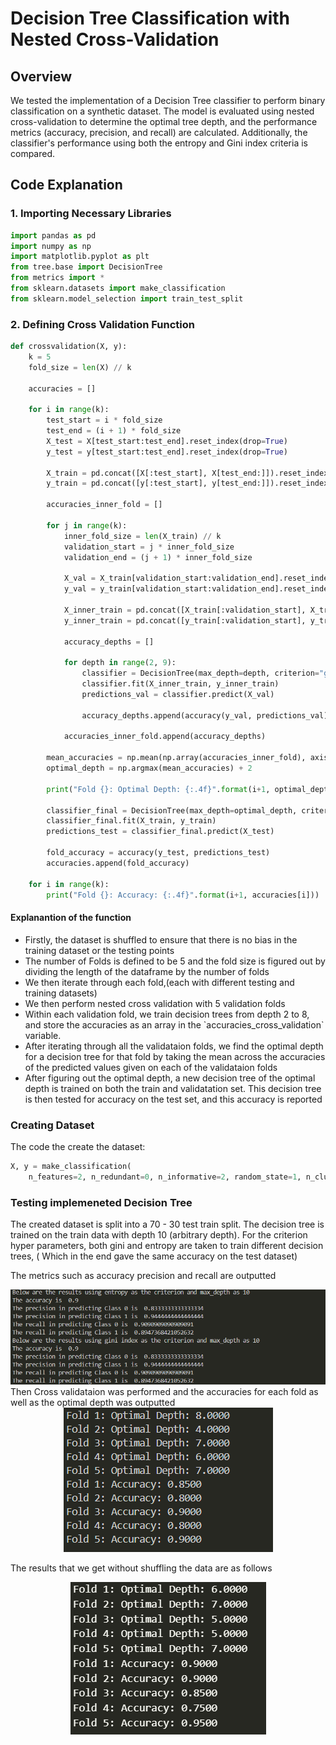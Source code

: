 # Decision Tree Classification with Nested Cross-Validation

## Overview

We tested the implementation of a Decision Tree classifier to perform binary classification on a synthetic dataset. The model is evaluated using nested cross-validation to determine the optimal tree depth, and the performance metrics (accuracy, precision, and recall) are calculated. Additionally, the classifier's performance using both the entropy and Gini index criteria is compared.

## Code Explanation

### 1. Importing Necessary Libraries

```python
import pandas as pd
import numpy as np
import matplotlib.pyplot as plt
from tree.base import DecisionTree
from metrics import *
from sklearn.datasets import make_classification
from sklearn.model_selection import train_test_split
```

### 2. Defining Cross Validation Function

```python
def crossvalidation(X, y):
    k = 5
    fold_size = len(X) // k

    accuracies = []

    for i in range(k):
        test_start = i * fold_size
        test_end = (i + 1) * fold_size
        X_test = X[test_start:test_end].reset_index(drop=True)
        y_test = y[test_start:test_end].reset_index(drop=True)

        X_train = pd.concat([X[:test_start], X[test_end:]]).reset_index(drop=True)
        y_train = pd.concat([y[:test_start], y[test_end:]]).reset_index(drop=True)

        accuracies_inner_fold = []

        for j in range(k):
            inner_fold_size = len(X_train) // k
            validation_start = j * inner_fold_size
            validation_end = (j + 1) * inner_fold_size

            X_val = X_train[validation_start:validation_end].reset_index(drop=True)
            y_val = y_train[validation_start:validation_end].reset_index(drop=True)

            X_inner_train = pd.concat([X_train[:validation_start], X_train[validation_end:]]).reset_index(drop=True)
            y_inner_train = pd.concat([y_train[:validation_start], y_train[validation_end:]]).reset_index(drop=True)

            accuracy_depths = []

            for depth in range(2, 9):
                classifier = DecisionTree(max_depth=depth, criterion="gini_index", Type="Classification", discrete_features=False)
                classifier.fit(X_inner_train, y_inner_train)
                predictions_val = classifier.predict(X_val)

                accuracy_depths.append(accuracy(y_val, predictions_val))

            accuracies_inner_fold.append(accuracy_depths)

        mean_accuracies = np.mean(np.array(accuracies_inner_fold), axis=0)
        optimal_depth = np.argmax(mean_accuracies) + 2

        print("Fold {}: Optimal Depth: {:.4f}".format(i+1, optimal_depth))

        classifier_final = DecisionTree(max_depth=optimal_depth, criterion="gini_index", Type="Classification", discrete_features=False)
        classifier_final.fit(X_train, y_train)
        predictions_test = classifier_final.predict(X_test)

        fold_accuracy = accuracy(y_test, predictions_test)
        accuracies.append(fold_accuracy)

    for i in range(k):
        print("Fold {}: Accuracy: {:.4f}".format(i+1, accuracies[i]))
```

#### Explanantion of the function

<ul>
<li>Firstly, the dataset is shuffled to ensure that there is no bias in the training dataset or the testing points</li>

<li>The number of Folds is defined to be 5 and the fold size is figured out by dividing the length of the dataframe by the number of folds </li>

<li> We then iterate through each fold,(each with different testing and training datasets)</li>

<li>We then perform nested cross validation with 5 validation folds</li>

<li>Within each validation fold, we train decision trees from depth 2 to 8, and store the accuracies as an array in the `accuracies_cross_validation` variable.</li>

<li>After iterating through all the validataion folds, we find the optimal depth for a decision tree for that fold by taking the mean across the accuracies of the predicted values given on each of the validataion folds</li>

<li>After figuring out the optimal depth, a new decision tree of the optimal depth is trained on both the train and validatation set. This decision tree is then tested for accuracy on the test set, and this accuracy is reported</li>
</ul>

### Creating Dataset

The code the create the dataset:

```python
X, y = make_classification(
    n_features=2, n_redundant=0, n_informative=2, random_state=1, n_clusters_per_class=2, class_sep=0.5)
```

### Testing implemeneted Decision Tree

The created dataset is split into a 70 - 30 test train split. The decision tree is trained on the train data with depth 10 (arbitrary depth). For the criterion hyper parameters, both gini and entropy are taken to train different decision trees, ( Which in the end gave the same accuracy on the test dataset)

The metrics such as accuracy precision and recall are outputted

<center>
<img src = "../Graphs/output_DTImplement.png"/>
</center>
Then Cross validataion was performed and the accuracies for each fold as well as the optimal depth was outputted
<center>
<img src = "../Graphs/output_DTIfold.png"/>
</center>

The results that we get without shuffling the data are as follows

<center>
<img src = "../Graphs/output_DTInoShuf.png"/>
</center>
